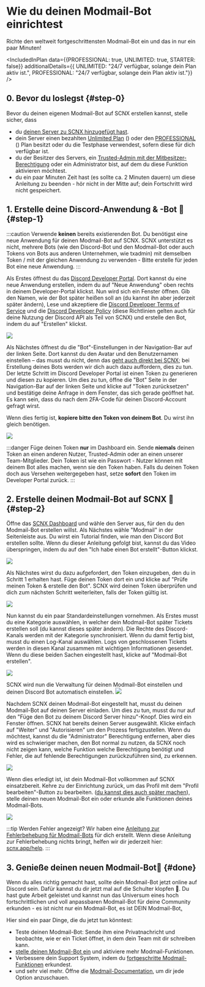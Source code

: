 # Wie du deinen Modmail-Bot einrichtest

Richte den weltweit fortgeschrittensten Modmail-Bot ein und das in nur ein paar Minuten!

<IncludedInPlan data={{PROFESSIONAL: true, UNLIMITED: true, STARTER: false}} additionalDetails={{
UNLIMITED: "24/7 verfügbar, solange dein Plan aktiv ist.",
PROFESSIONAL: "24/7 verfügbar, solange dein Plan aktiv ist."}} />

## 0. Bevor du loslegst {#step-0}

Bevor du deinen eigenen Modmail-Bot auf SCNX erstellen kannst, stelle sicher, dass

* du [deinen Server zu SCNX hinzugefügt hast](./setup).
* dein Server einen bezahlten [Unlimited Plan](./scnx/guilds/plans) (<PlanPrice plan="UNLIMITED" type="MONTHLY"/>)
  oder den [PROFESSIONAL](./scnx/guilds/plans) (<PlanPrice plan="PROFESSIONAL" type="MONTHLY"/>) Plan besitzt oder du die Testphase verwendest, sofern diese
  für dich verfügbar ist.
* du der Besitzer des Servers, ein [Trusted-Admin mit der Mitbesitzer-Berechtigung](/docs/scnx/guilds/trusted-admins)
  oder ein Administrator bist, auf dem du diese Funktion aktivieren möchtest.
* du ein paar Minuten Zeit hast (es sollte ca. 2 Minuten dauern) um diese Anleitung zu beenden - hör nicht in der Mitte auf; dein Fortschritt wird nicht gespeichert.

## 1. Erstelle deine Discord-Anwendung & -Bot 🤖 {#step-1}

:::caution
Verwende **keinen** bereits existierenden Bot. Du benötigst eine neue Anwendung für deinen Modmail-Bot auf SCNX. SCNX unterstützt es nicht,
mehrere Bots (wie den Discord-Bot und den Modmail-Bot oder auch Tokens von Bots aus anderen Unternehmen, wie txadmin) mit demselben Token / mit der gleichen Anwendung zu verwenden -
Bitte erstelle für jeden Bot eine neue Anwendung.
:::

Als Erstes öffnest du das [Discord Developer Portal](https://discord.com/developers/applications). Dort kannst du eine neue Anwendung erstellen, indem du auf
"Neue Anwendung" oben rechts in deinem Developer-Portal klickst. Nun wird sich ein Fenster öffnen. Gib den Namen, wie der Bot später heißen soll an (du kannst ihn aber jederzeit später ändern),
Lese und akzeptiere die [Discord Developer Terms of Service](https://discord.com/developers/docs/policies-and-agreements/terms-of-service)
und die [Discord Developer Policy](https://discord.com/developers/docs/policies-and-agreements/developer-policy) (diese Richtlinien gelten auch für deine Nutzung
der Discord API als Teil von SCNX) und erstelle den Bot, indem du auf "Erstellen" klickst.

![](@site/docs/assets/setup/custom-Bot-1.png)

Als Nächstes öffnest du die "Bot"-Einstellungen in der Navigation-Bar auf der linken Seite.
Dort kannst du den Avatar und den Benutzernamen einstellen – das musst du nicht, denn das [geht auch direkt bei SCNX](./scnx/guilds/Bots#change-profile); bei Erstellung deines Bots werden wir dich auch dazu auffordern, dies zu tun.
Der letzte Schritt im Discord Developer Portal ist einen Token zu generieren und diesen zu kopieren. Um dies zu tun, öffne die "Bot" Seite in der Navigation-Bar auf der linken Seite
und klicke auf "Token zurücksetzen" und bestätige deine Anfrage in dem Fenster, das sich gerade geöffnet hat. Es kann sein, dass du nach dem 2FA-Code für deinen Discord-Account gefragt wirst.

Wenn dies fertig ist, **kopiere bitte den Token von deinem Bot**. Du wirst ihn gleich benötigen.

![](@site/docs/assets/setup/custom-Bot-3.png)

:::danger
Füge deinen Token **nur** im Dashboard ein. Sende **niemals** deinen Token an einen anderen Nutzer, Trusted-Admin oder an einen unserer Team-Mitglieder.
Dein Token ist wie ein Passwort - Nutzer können mit deinem Bot alles machen, wenn sie den Token haben. Falls du deinen Token doch aus Versehen weitergegeben hast, setze **sofort**
den Token im Developer Portal zurück.
:::

## 2. Erstelle deinen Modmail-Bot auf SCNX 🚀 {#step-2}

Öffne das [SCNX Dashboard](https://scnx.app/user/guilds/) und wähle den Server aus, für den du den Modmail-Bot erstellen willst. Als Nächstes
wähle "Modmail" in der Seitenleiste aus. Du wirst ein Tutorial finden, wie man den Discord Bot erstellen sollte. Wenn du dieser Anleitung gefolgt bist,
kannst du das Video überspringen, indem du auf den "Ich habe einen Bot erstellt"-Button klickst.

![](@site/docs/assets/setup/modmail-1.png)

Als Nächstes wirst du dazu aufgefordert, den Token einzugeben, den du in Schritt 1 erhalten hast.
Füge deinen Token dort ein und klicke auf "Prüfe meinen Token & erstelle den Bot". SCNX wird deinen Token überprüfen und dich zum nächsten Schritt weiterleiten,
falls der Token gültig ist.

![](@site/docs/assets/setup/modmail-2.png)

Nun kannst du ein paar Standardeinstellungen vornehmen. Als Erstes musst du eine Kategorie auswählen, in welcher dein Modmail-Bot später Tickets erstellen soll
(du kannst dieses später ändern).
Die Rechte des Discord-Kanals werden mit der Kategorie synchronisiert. Wenn du damit fertig bist, musst du einen Log-Kanal auswählen. Logs von geschlossenen Tickets werden
in diesen Kanal zusammen mit wichtigen Informationen gesendet.
Wenn du diese beiden Sachen eingestellt hast, klicke auf "Modmail-Bot erstellen".

![](@site/docs/assets/setup/modmail-3.png)

SCNX wird nun die Verwaltung für deinen Modmail-Bot einstellen
und deinen Discord Bot automatisch einstellen.
![](@site/docs/assets/setup/modmail-4.png)

Nachdem SCNX deinen Modmail-Bot eingestellt hat, musst du deinen Modmail-Bot auf deinen Server einladen. Um dies zu tun, musst du nur auf
den "Füge den Bot zu deinem Discord Server hinzu"-Knopf. Dies wird ein Fenster öffnen. SCNX hat bereits deinen Server ausgewählt. Klicke einfach auf "Weiter" und
"Autorisieren" um den Prozess fertigzustellen. Wenn du möchtest, kannst du die "Administrator" Berechtigung entfernen, aber dies wird es schwieriger machen,
den Bot normal zu nutzen, da SCNX noch nicht zeigen kann, welche Funktion welche Berechtigung benötigt und Fehler, die auf fehlende Berechtigungen zurückzuführen sind, zu erkennen.

![](@site/docs/assets/setup/modmail-5.png)

Wenn dies erledigt ist, ist dein Modmail-Bot vollkommen auf SCNX einsatzbereit. Kehre zu der Einrichtung zurück, um das Profil mit dem "Profil bearbeiten"-Button zu bearbeiten.
([du kannst dies auch später machen](./scnx/guilds/Bots#change-profile)), stelle deinen neuen Modmail-Bot ein oder erkunde alle Funktionen deines Modmail-Bots.

![](@site/docs/assets/setup/modmail-6.png)

:::tip Werden Fehler angezeigt?
Wir haben eine [Anleitung zur Fehlerbehebung für Modmail-Bots](./modmail/troubleshooting) für dich erstellt. Wenn diese Anleitung zur Fehlerbehebung nichts bringt,
helfen wir dir jederzeit hier: [scnx.app/help](https://scnx.app/help).
:::

## 3. Genieße deinen neuen Modmail-Bot🎉 {#done}

Wenn du alles richtig gemacht hast, sollte dein Modmail-Bot jetzt online auf Discord sein. Dafür kannst du dir jetzt mal auf die Schulter klopfen 💪. Du hast gute Arbeit geleistet und kannst
nun das Universum eines hoch fortschrittlichen und voll anpassbaren Modmail-Bot für deine Community erkunden - es ist nicht nur ein Modmail-Bot,
es ist DEIN Modmail-Bot[.](https://cdn.scderox.de/IUopj39jjiOPASDioh/7xpodw.jpg)

Hier sind ein paar Dinge, die du jetzt tun könntest:

* Teste deinen Modmail-Bot: Sende ihm eine Privatnachricht und beobachte, wie er ein Ticket öffnet, in dem dein Team mit dir schreiben kann.
* [stelle deinen Modmail-Bot ein](./modmail/configuration) und aktiviere mehr Modmail-Funktionen.
* Verbessere dein Support System, indem du [fortgeschritte Modmail-Funktionen](./modmail/advanced-features) erkundest.
* und sehr viel mehr. Öffne die [Modmail-Documentation](./modmail/intro), um dir jede Option anzuschauen. 